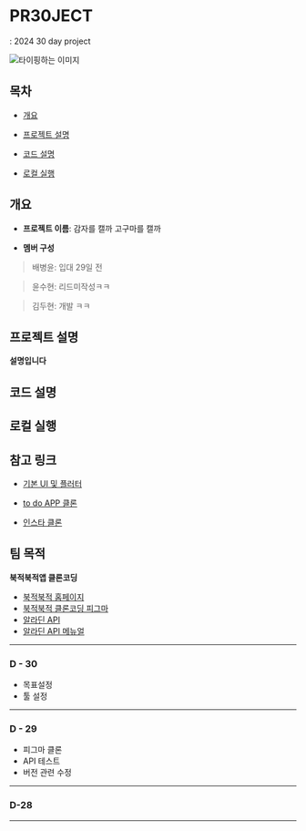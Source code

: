 # PR30JECT

: 2024 30 day project

![타이핑하는 이미지](https://github.com/yS2h/Algorithm/assets/141344997/fd6d9703-29e7-4137-af8a-3628531ee65c '링크 설명(Title)')

## 목차

- [개요](#개요)

- [프로젝트 설명](#프로젝트-설명)

- [코드 설명](#코드-설명)

- [로컬 실행](#로컬-실행)

## 개요

- <b>프로젝트 이름</b>: 감자를 캘까 고구마를 캘까

- <b>멤버 구성</b>

> 배병윤: 입대 29일 전

> 윤수현: 리드미작성ㅋㅋ

> 김두현: 개발 ㅋㅋ

## 프로젝트 설명

<b> 설명입니다 </b>

## 코드 설명

## 로컬 실행

## 참고 링크

- [기본 UI 및 플러터](https://velog.io/@qazws78941/Flutter-%EA%B0%9C%EB%B0%9C%ED%99%98%EA%B2%BD-%EA%B5%AC%EC%B6%95-with-VSC-Windows)

- [to do APP 클론](https://j-d-e.tistory.com/7)

- [인스타 클론](https://velog.io/@qazws78941/Flutter%EC%9D%B8%EC%8A%A4%ED%83%80%EA%B7%B8%EB%9E%A8-%ED%81%B4%EB%A1%A0-1.-setup-Bottom-Navigation-%EA%B5%AC%ED%98%84)

## 팀 목적

**북적북적앱 클론코딩**

- [북적북적 홈페이지](https://www.studiobustles.com/)
- [북적북적 클론코딩 피그마](https://www.figma.com/file/ckQ6QjfTmOLkaRbzRxIogS/Untitled?type=design&node-id=0%3A1&mode=design&t=PPhEQAdJCABh5v9N-1)
- [알라딘 API](https://blog.aladin.co.kr/openapi/popup/6695306)
- [알라딘 API 메뉴얼](https://docs.google.com/document/d/1mX-WxuoGs8Hy-QalhHcvuV17n50uGI2Sg_GHofgiePE/edit?usp=sharing)

---

### D - 30

- 목표설정
- 툴 설정

---

### D - 29

- 피그마 클론
- API 테스트
- 버전 관련 수정

---

### D-28


---
